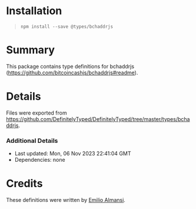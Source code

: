 # Installation
> `npm install --save @types/bchaddrjs`

# Summary
This package contains type definitions for bchaddrjs (https://github.com/bitcoincashjs/bchaddrjs#readme).

# Details
Files were exported from https://github.com/DefinitelyTyped/DefinitelyTyped/tree/master/types/bchaddrjs.

### Additional Details
 * Last updated: Mon, 06 Nov 2023 22:41:04 GMT
 * Dependencies: none

# Credits
These definitions were written by [Emilio Almansi](https://github.com/ealmansi).

